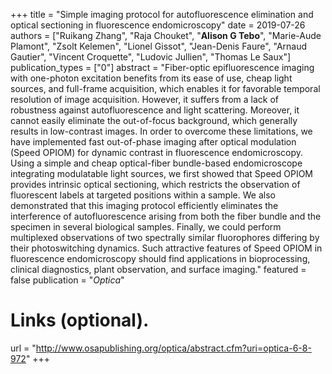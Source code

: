 +++ title = "Simple imaging protocol for autofluorescence elimination and optical sectioning in fluorescence endomicroscopy" 
date = 2019-07-26 
authors = ["Ruikang Zhang", "Raja Chouket", "**Alison G Tebo**", "Marie-Aude Plamont", "Zsolt Kelemen", "Lionel Gissot", "Jean-Denis Faure", "Arnaud Gautier", "Vincent Croquette", "Ludovic Jullien", "Thomas Le Saux"] 
publication_types = ["0"] 
abstract = "Fiber-optic epifluorescence imaging with one-photon excitation benefits from its ease of use, cheap light sources, and full-frame acquisition, which enables it for favorable temporal resolution of image acquisition. However, it suffers from a lack of robustness against autofluorescence and light scattering. Moreover, it cannot easily eliminate the out-of-focus background, which generally results in low-contrast images. In order to overcome these limitations, we have implemented fast out-of-phase imaging after optical modulation (Speed OPIOM) for dynamic contrast in fluorescence endomicroscopy. Using a simple and cheap optical-fiber bundle-based endomicroscope integrating modulatable light sources, we first showed that Speed OPIOM provides intrinsic optical sectioning, which restricts the observation of fluorescent labels at targeted positions within a sample. We also demonstrated that this imaging protocol efficiently eliminates the interference of autofluorescence arising from both the fiber bundle and the specimen in several biological samples. Finally, we could perform multiplexed observations of two spectrally similar fluorophores differing by their photoswitching dynamics. Such attractive features of Speed OPIOM in fluorescence endomicroscopy should find applications in bioprocessing, clinical diagnostics, plant observation, and surface imaging." 
featured = false 
publication = "*Optica*" 
# Links (optional).
url = "http://www.osapublishing.org/optica/abstract.cfm?uri=optica-6-8-972"
+++

